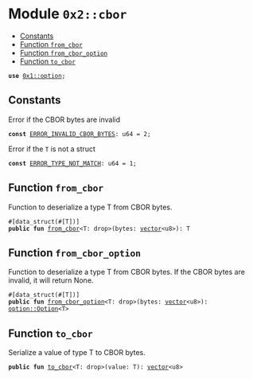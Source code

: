 
<a name="0x2_cbor"></a>

# Module `0x2::cbor`



-  [Constants](#@Constants_0)
-  [Function `from_cbor`](#0x2_cbor_from_cbor)
-  [Function `from_cbor_option`](#0x2_cbor_from_cbor_option)
-  [Function `to_cbor`](#0x2_cbor_to_cbor)


<pre><code><b>use</b> <a href="">0x1::option</a>;
</code></pre>



<a name="@Constants_0"></a>

## Constants


<a name="0x2_cbor_ERROR_INVALID_CBOR_BYTES"></a>

Error if the CBOR bytes are invalid


<pre><code><b>const</b> <a href="cbor.md#0x2_cbor_ERROR_INVALID_CBOR_BYTES">ERROR_INVALID_CBOR_BYTES</a>: u64 = 2;
</code></pre>



<a name="0x2_cbor_ERROR_TYPE_NOT_MATCH"></a>

Error if the <code>T</code> is not a struct


<pre><code><b>const</b> <a href="cbor.md#0x2_cbor_ERROR_TYPE_NOT_MATCH">ERROR_TYPE_NOT_MATCH</a>: u64 = 1;
</code></pre>



<a name="0x2_cbor_from_cbor"></a>

## Function `from_cbor`

Function to deserialize a type T from CBOR bytes.


<pre><code>#[data_struct(#[T])]
<b>public</b> <b>fun</b> <a href="cbor.md#0x2_cbor_from_cbor">from_cbor</a>&lt;T: drop&gt;(bytes: <a href="">vector</a>&lt;u8&gt;): T
</code></pre>



<a name="0x2_cbor_from_cbor_option"></a>

## Function `from_cbor_option`

Function to deserialize a type T from CBOR bytes.
If the CBOR bytes are invalid, it will return None.


<pre><code>#[data_struct(#[T])]
<b>public</b> <b>fun</b> <a href="cbor.md#0x2_cbor_from_cbor_option">from_cbor_option</a>&lt;T: drop&gt;(bytes: <a href="">vector</a>&lt;u8&gt;): <a href="_Option">option::Option</a>&lt;T&gt;
</code></pre>



<a name="0x2_cbor_to_cbor"></a>

## Function `to_cbor`

Serialize a value of type T to CBOR bytes.


<pre><code><b>public</b> <b>fun</b> <a href="cbor.md#0x2_cbor_to_cbor">to_cbor</a>&lt;T: drop&gt;(value: T): <a href="">vector</a>&lt;u8&gt;
</code></pre>
